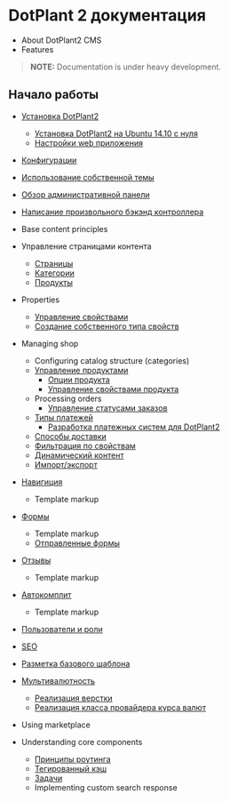 # DotPlant 2 документация

* About DotPlant2 CMS
* Features

> **NOTE:** Documentation is under heavy development.

## Начало работы
- [Установка DotPlant2](Installing_dotPlant2)
    + [Установка DotPlant2 на Ubuntu 14.10 с нуля](Example_setup_with_Ubuntu_14.10)
    + [Настройки web приложения](Web_application_configuratios)
- [Конфигурации](Configuration_files)
- [Использование собственной темы](Theme)
- [Обзор административной панели](Admin_Panel_Overview)
- [Написание произвольного бэкэнд контроллера](Writing_Custom_Backend_Controllers)
- Base content principles
- Управление страницами контента
    + [Страницы](Pages)
    + [Категории](Categories)
    + [Продукты](Products)
- Properties
    + [Управление свойствами](Managing_Properties)
    + [Создание собственного типа свойств](Implementing_Custom_Property_Type)
- Managing shop
    + Configuring catalog structure (categories)
    + [Управление продуктами](Managing_Products)
        * [Опции продукта](Understanding_Product_Options)
        * [Управление свойствами продукта](Managing_Product_Properties)
    + Processing orders
        * [Управление статусами заказов](Custom_order_statuses)
    + [Типы платежей](Payment_types)
        * [Разработка платежных систем для DotPlant2](Custom_Payment)
    + [Способы доставки](Shipping_options)
    + [Фильтрация по свойствам](Filtration_By_Properties)
    + [Динамический контент](Dynamic_Content)
    + [Импорт/экспорт](Import_Export)
- [Навигиция](Navigation)
    + Template markup
- [Формы](Forms)
    + Template markup
    + [Отправленные формы](Submissions)
- [Отзывы](Reviews)
    + Template markup
- [Автокомплит](Autocomplete)
    + Template markup
- [Пользователи и роли](Users_And_Roles)
- [SEO](SEO)
- [Разметка базового шаблона](Template_Markup_For_Shop)
- [Мультивалютность](Multicurrency)
    + [Реализация верстки](Multicurrency_Markup)
    + [Реализация класса провайдера курса валют](Curency_rate_provider)
- Using marketplace

- Understanding core components
    + [Принципы роутинга](URL_Routing)
    + [Тегированный кэш](Tagable_Cache)
    + [Задачи](Background_Tasks)
    + Implementing custom search response

